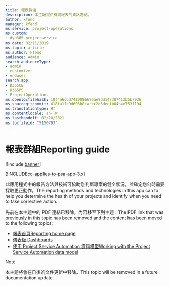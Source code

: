 ```yaml
---
title: 報表群組
description: 本主題提供有關報表的資訊連結。
author: kfend
manager: kfend
ms.service: project-operations
ms.custom:
- dyn365-projectservice
ms.date: 02/11/2019
ms.topic: article
ms.author: kfend
audience: Admin
search.audienceType:
- admin
- customizer
- enduser
search.app:
- D365CE
- D365PS
- ProjectOperations
ms.openlocfilehash: 10f4a6cbd741008b696ae9dd147307413b5b7936
ms.sourcegitcommit: 418fa1fe9d605b8faccc2d5dee1b04b4e753f194
ms.translationtype: HT
ms.contentlocale: zh-TW
ms.lasthandoff: 02/10/2021
ms.locfileid: "5150793"
---
```

# <a name="reporting-guide"></a><span data-ttu-id="7129a-103">報表群組</span><span class="sxs-lookup"><span data-stu-id="7129a-103">Reporting guide</span></span>

[!include [banner](../../includes/psa-now-project-operations.md)]

[!INCLUDE[cc-applies-to-psa-app-3.x](../../includes/cc-applies-to-psa-app-3x.md)]

<span data-ttu-id="7129a-104">此應用程式中的報告方法與技術可協助您判斷專案的健全狀況，並確定您何時需要採取更正動作。</span><span class="sxs-lookup"><span data-stu-id="7129a-104">The reporting methods and technologies in this app can to help you determine the health of your projects and identify when you need to take corrective action.</span></span> 

<span data-ttu-id="7129a-105">先前在本主題中的 PDF 連結已移除，內容移至下列主題：</span><span class="sxs-lookup"><span data-stu-id="7129a-105">The PDF link that was previously in this topic has been removed and the content has been moved to the following topics:</span></span>

- [<span data-ttu-id="7129a-106">報表首頁</span><span class="sxs-lookup"><span data-stu-id="7129a-106">Reporting home page</span></span>](../reports-reporting-dynamics-365-project-service.md)
- [<span data-ttu-id="7129a-107">儀表板 </span><span class="sxs-lookup"><span data-stu-id="7129a-107">Dashboards</span></span>](../reports-dashboards.md)
- [<span data-ttu-id="7129a-108">使用 Project Service Automation 資料模型</span><span class="sxs-lookup"><span data-stu-id="7129a-108">Working with the Project Service Automation data model</span></span>](../reports-working-project-service-data-model.md)

> [!NOTE]
> <span data-ttu-id="7129a-109">本主題將會在日後的文件更新中移除。</span><span class="sxs-lookup"><span data-stu-id="7129a-109">This topic will be removed in a future documentation update.</span></span> 
